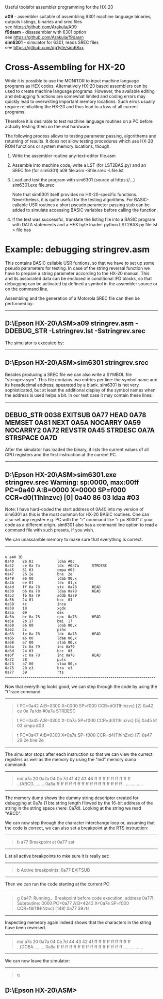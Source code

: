 Useful toolsfor assembler programming for the HX-20

<b>a09</b> - assembler suitable of assembling 6301 machine language binaries, outputs listings, binaries and srec files<br>
   see https://github.com/Arakula/A09<br>
<b>f9dasm</b> - disassembler with 6301 option<br>
   see https://github.com/Arakula/f9dasm<br>
<b>sim6301</b> - simulator for 6301, reads SREC files<br>
   see https://github.com/dg1yfe/sim68xx<br>


Cross-Assembling for HX-20
==========================
While it is possible to use the MONITOR to input machine language programs as HEX codes.
Alternatively HX-20 based assemblers can be used to create machine language programs.
However, the available editing and debugging functions are somewhat limited and coding
errors may quickly lead to overwriting important memory locations.
Such erros usually require reinitialiting the HX-20 and thus lead to a loss of all current programs.

Therefore it is desirable to test machine language routines on a PC before actually testing
them on the real hardware.

The following process allows to testing parameter passing, algorithems and returning of results.
It does not allow testing procedures which use HX-20 ROM functions or system memory locations, though.

1) Write the assembler routine
   any-text-editor file.asm

2) Assemble into machine code, write a LST (for LST2BAS.py) and an SREC file (for sim6301)
   a09 file.asm -Sfile.srec -Lfile.lst

3) Load and test the program with sim6301 (source at https://...)
   sim6301.exe file.srec

   Note that sim6301 itself provides no HX-20-specific functions. Nevertheless, 
   it is quite useful for the testing algorithms.
   For BASIC-callable USR routines a short pseudo parameter passing stub can be 
   added to simulate accessing BASIC variables before calling the function.

4) If the test was successful, translate the listing file into a BASIC program
   with DATA statements and a HEX byte loader.
   python LST2BAS.py file.lst > file.bas


	
Example: debugging stringrev.asm
================================
This contains BASIC callable USR funtions, so that we have to set up
some pseudo parameters for testing.
In case of the string reversal function we have to prepare a string 
parameter according to the HX-20 manual.
This and its associated data can be enclosed in conditional IFD blocks,
so that debugging can be activated by defined a symbol in the assembler
source or on the command line.

Assembling and the generation of a Motorola SREC file can then 
be performed by:

-----------------------------------------------------------------------------
D:\Epson HX-20\ASM>a09 stringrev.asm  -DDEBUG_STR -Lstringrev.lst -Sstringrev.srec
-----------------------------------------------------------------------------

The simulator is executed by:

-----------------------------------------------------------------------------
D:\Epson HX-20\ASM>sim6301 stringrev.srec
-----------------------------------------------------------------------------

Besides producing a SREC file we can also write a SYMBOL file
"stringrev.sym". This file contains two entries per line: the
symbol name and its hexadecimal address, spearated by a blank.
sim6301 is not very sophisticated, but at least the additional
display of the symbol names  when the address is used helps a
bit. In our test case it may contain these lines:

-----------------------------------------------------------------------------
DEBUG_STR 0038
EXITSUB 0A77
HEAD 0A78
MEMSET 0A81
NEXT 0A5A
NOCARRY 0A59
NOCARRY2 0A72
REVSTR 0A45
STRDESC 0A7A  
STRSPACE 0A7D
-----------------------------------------------------------------------------


After the simulator has loaded the binary, it lists the current
values of all CPU registers and the first instruction at the current PC.

-----------------------------------------------------------------------------
D:\Epson HX-20\ASM>sim6301.exe stringrev.srec
Warning: sp:0000, max:00ff
PC=0a40 A:B=0000 X=0000 SP=f000 CCR=d0(11hInzvc)        [0]
0a40    86 03           ldaa #03
-----------------------------------------------------------------------------

Note:
I have hard-coded the start address of 0A40 into my version of sim6301
as this is the most common for HX-20 BASIC routines. 
One can also set any register e.g. PC with the "r" command like "r pc 8000"
if your code as a different origin. sim6301 also has a command line option
to read a command file with such presets, if you wish.

We can unassamble memory to make sure that everything is correct.

-----------------------------------------------------------------------------
<code>
u a40 1B
0a40    86 03           ldaa #03
0a42    ce 0a 7a        ldx  #0a7a      STRDESC
0a45    81 03           cmpa #03
0a47    26 2e           bne  2e
0a49    e6 00           ldab 00,x
0a4b    ee 01           ldx  01,x
0a4d    ff 0a 78        stx  0a78       HEAD
0a50    b6 0a 78        ldaa 0a78       HEAD
0a53    fb 0a 79        addb 0a79
0a56    24 01           bcc  01
0a58    4c              inca
0a59    18              xgdx
0a5a    09              dex
0a5b    bc 0a 78        cpx  0a78       HEAD
0a5e    2b 17           bmi  17
0a60    e6 00           ldab 00,x
0a62    3c              pshx
0a63    fe 0a 78        ldx  0a78       HEAD
0a66    a6 00           ldaa 00,x
0a68    e7 00           stab 00,x
0a6a    7c 0a 79        inc 0a79
0a6d    24 03           bcc  03
0a6f    7c 0a 78        inc 0a78        HEAD
0a72    38              pulx
0a73    a7 00           staa 00,x
0a75    20 e3           bra  e3
0a77    39              rts
</code>
-----------------------------------------------------------------------------

Now that everything looks good, we can step through the code by
using the "t"race command:

-----------------------------------------------------------------------------
>t
PC=0a42 A:B=0300 X=0000 SP=f000 CCR=d0(11hInzvc)        [2]
0a42    ce 0a 7a        ldx  #0a7a      STRDESC

>t
PC=0a45 A:B=0300 X=0a7a SP=f000 CCR=d0(11hInzvc)        [5]
0a45    81 03           cmpa #03

>t
PC=0a47 A:B=0300 X=0a7a SP=f000 CCR=d4(11hInZvc)        [7]
0a47    26 2e           bne  2e
-----------------------------------------------------------------------------

The simulator stops after each instruction so that we can view 
the currect registers as well as the memory by using the "md" 
memory dump command:

-----------------------------------------------------------------------------
>md a7a 20
0a7a    04 0a 7d 41 42 43 44 ff ff ff ff ff ff ff ff ff  ..}ABCD.........
0a8a    ff ff ff ff ff ff ff ff ff ff ff ff ff ff ff ff  ................
-----------------------------------------------------------------------------

The memory dump shows the dummy string descriptor created for debugging
at 0a7a (1 bte string length fllowed by the 16-bit address of the string in
the string space (here: 0a7d). Looking at the string we read "ABCD".

We can now step through the character interchange loop or, assuming that
the code is correct, we can also set a breakpoint at the RTS instruction:

-----------------------------------------------------------------------------
>b a77
Breakpoint at 0a77 set
-----------------------------------------------------------------------------

List all active breakpoints to mke sure it is really set:

-----------------------------------------------------------------------------
>b
Active breakpoints:
        0a77    EXITSUB
-----------------------------------------------------------------------------
  
Then we can run the code starting at the current PC:

-----------------------------------------------------------------------------
>g
0a47: Running...
Breakpoint before code execution, address 0a77!
Subroutine: 0000
PC=0a77 A:B=4243 X=0a7e SP=f000 CCR=f8(11HINzvc)        [148]
0a77    39              rts
-----------------------------------------------------------------------------

Inspecting memeory again indeed shows that the characters in the string have been reversed.

-----------------------------------------------------------------------------
>md a7a 20
0a7a    04 0a 7d 44 43 42 41 ff ff ff ff ff ff ff ff ff  ..}DCBA.........
0a8a    ff ff ff ff ff ff ff ff ff ff ff ff ff ff ff ff  ................
-----------------------------------------------------------------------------

We can now leave the simulator:

-----------------------------------------------------------------------------
>q

D:\Epson HX-20\ASM>
-----------------------------------------------------------------------------
